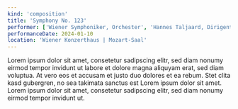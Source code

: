 ```yaml
---
kind: 'composition'
title: 'Symphony No. 123'
performer: ['Wiener Symphoniker, Orchester', 'Hannes Taljaard, Dirigent']
performanceDate: 2024-01-10
location: 'Wiener Konzerthaus | Mozart-Saal'
---
```


Lorem ipsum dolor sit amet, consetetur sadipscing elitr, sed diam nonumy eirmod tempor invidunt ut labore et dolore magna aliquyam erat, sed diam voluptua. At vero eos et accusam et justo duo dolores et ea rebum. Stet clita kasd gubergren, no sea takimata sanctus est Lorem ipsum dolor sit amet. Lorem ipsum dolor sit amet, consetetur sadipscing elitr, sed diam nonumy eirmod tempor invidunt ut.